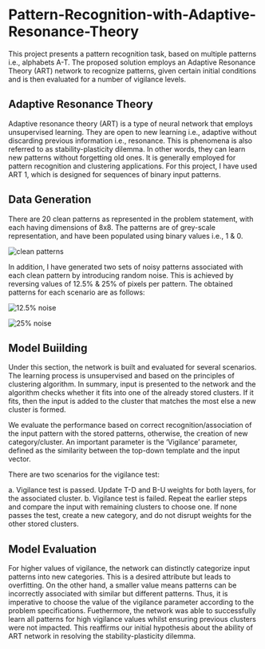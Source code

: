 # Pattern-Recognition-with-Adaptive-Resonance-Theory
This project presents a pattern recognition task, based on multiple patterns i.e., alphabets A-T. The proposed solution employs an Adaptive Resonance Theory (ART) network to recognize patterns, given certain initial conditions and is then evaluated for a number of vigilance levels.

## Adaptive Resonance Theory
Adaptive resonance theory (ART) is a type of neural network that employs unsupervised learning. They are open to new learning i.e., adaptive without discarding previous information i.e., resonance. This is phenomena is also referred to as stability-plasticity dilemma. In other words, they can learn new patterns without forgetting old ones. It is generally employed for pattern recognition and clustering applications. For this project, I have used ART 1, which is designed for sequences of binary input patterns.

## Data Generation

There are 20 clean patterns as represented in the problem statement, with each having dimensions of 8x8. The patterns are of grey-scale representation, and have been populated using binary values i.e., 1 & 0.

![clean patterns](https://user-images.githubusercontent.com/97694796/227644564-763c204a-7d2b-4f4a-9733-a8d18fe23184.png)

In addition, I have generated two sets of noisy patterns associated with each clean pattern by introducing random noise. This is achieved by reversing values of 12.5% & 25% of pixels per pattern. The obtained patterns for each scenario are as follows:

![12.5% noise](https://user-images.githubusercontent.com/97694796/227645105-593b3753-dae4-4827-9c15-9b23a67eb795.png)
                                     
![25% noise](https://user-images.githubusercontent.com/97694796/227645287-f9d1c551-82de-4363-b059-6db4f752c843.png)

## Model Buiilding 

Under this section, the network is built and evaluated for several scenarios. The learning process is unsupervised and based on the principles of clustering algorithm. In summary, input is presented to the network and the algorithm checks whether it fits into one of the already stored clusters. If it fits, then the input is added to the cluster that matches the most else a new cluster is formed.

We evaluate the performance based on correct recognition/association of the input pattern with the stored patterns, otherwise, the creation of new category/cluster. An important parameter is the ‘Vigilance’ parameter, defined as the similarity between the top-down template and the input vector.

There are two scenarios for the vigilance test:

a. Vigilance test is passed. Update T-D and B-U weights for both layers, for the associated cluster.
b. Vigilance test is failed. Repeat the earlier steps and compare the input with remaining clusters to choose one. If none passes the test, create a new category, and do not disrupt weights for the other stored clusters.

## Model Evaluation

For higher values of vigilance, the network can distinctly categorize input patterns into new categories. This is a desired attribute but leads to overfitting. On the other hand, a smaller value means patterns can be incorrectly associated with similar but different patterns. Thus, it is imperative to choose the value of the vigilance parameter according to the problem specifications. Fuethermore, the network was able to successfully learn all patterns for high vigilance values whilst ensuring previous clusters were not impacted. This reaffirms our initial hypothesis about the ability of ART network in resolving the stability-plasticity dilemma.

